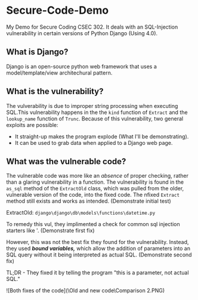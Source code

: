 # Secure-Code-Demo
My Demo for Secure Coding CSEC 302. It deals with an SQL-Injection vulnerability in certain versions of Python Django (Using 4.0).

## What is Django?
Django is an open-source python web framework that uses a model/template/view architechural pattern. 

## What is the vulnerability?
The vulverability is due to improper string processing when executing SQL.This vulnerability happens in the the ```kind``` function of ```Extract``` and the ```lookup_name``` function of ```Trunc```. Because of this vulnerability, two general exploits are possible:
+ It straight-up makes the program explode (What I'll be demonstrating).
+ It can be used to grab data when applied to a Django web page.

## What was the vulnerable code?
The vulnerable code was more like an *absence* of proper checking, rather than a glaring vulnerability in a function. The vulnerability is found in the ```as_sql``` method of the ```ExtractOld``` class, which was pulled from the older, vulnerable version of the code, into the fixed code. The nfixed ```Extract``` method still exists and works as intended. (Demonstrate initial test)

ExtractOld: ```django\django\db\models\functions\datetime.py```

To remedy this vul, they implimented a check for common sql injection starters like '. (Demonstrate first fix)

However, this was not the best fix they found for the vulnerability. Instead, they used ***bound variables,*** which allow the addition of parameters into an SQL query without it being interpreted as actual SQL. (Demonstrate second fix)

TL;DR - They fixed it by telling the program "this is a parameter, not actual SQL."

![Both fixes of the code](\Old and new code\Comparison 2.PNG)
